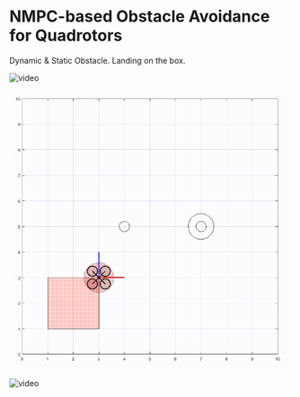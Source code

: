 # NMPC-based Obstacle Avoidance for Quadrotors
Dynamic & Static Obstacle.
Landing on the box.

![video](normal_view.gif)

![video](top_view.gif)

![video](side_view.gif)
